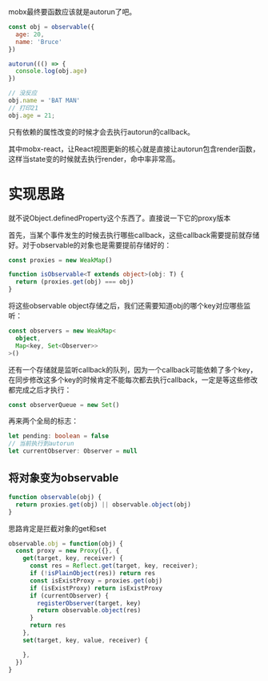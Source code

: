 mobx最终要函数应该就是autorun了吧。

```js
const obj = observable({
  age: 20,
  name: 'Bruce'
})

autorun((() => {
  console.log(obj.age)
})

// 没反应
obj.name = 'BAT MAN'
// 打印21
obj.age = 21;
```
只有依赖的属性改变的时候才会去执行autorun的callback。

其中mobx-react，让React视图更新的核心就是直接让autorun包含render函数，这样当state变的时候就去执行render，命中率非常高。

# 实现思路
就不说Object.definedProperty这个东西了。直接说一下它的proxy版本

首先，当某个事件发生的时候去执行哪些callback，这些callback需要提前就存储好。对于observable的对象也是需要提前存储好的：
```ts
const proxies = new WeakMap()

function isObservable<T extends object>(obj: T) {
  return (proxies.get(obj) === obj)
}
```
将这些observable object存储之后，我们还需要知道obj的哪个key对应哪些监听：
```ts
const observers = new WeakMap<
  object,
  Map<key, Set<Observer>>
>()
```
还有一个存储就是监听callback的队列，因为一个callback可能依赖了多个key，在同步修改这多个key的时候肯定不能每次都去执行callback，一定是等这些修改都完成之后才执行：
```ts
const observerQueue = new Set()
```

再来两个全局的标志：
```ts
let pending: boolean = false
// 当前执行到autorun
let currentObserver: Observer = null
```

## 将对象变为observable
```ts
function observable(obj) {
  return proxies.get(obj) || observable.object(obj)
}
```
思路肯定是拦截对象的get和set
```ts
observable.obj = function(obj) {
  const proxy = new Proxy({}, {
    get(target, key, receiver) {
      const res = Reflect.get(target, key, receiver);
      if (!isPlainObject(res)) return res
      const isExistProxy = proxies.get(obj)
      if (isExistProxy) return isExistProxy
      if (currentObserver) {
        registerObserver(target, key)
        return observable.object(res)
      }
      return res
    },
    set(target, key, value, receiver) {

    },
  })
}
```